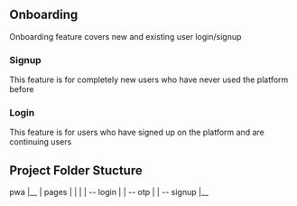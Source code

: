 ## Onboarding
Onboarding feature covers new and existing user login/signup

### Signup 
This feature is for completely new users who have never used the platform before

### Login 
This feature is for users who have signed up on the platform and are continuing users

## Project Folder Stucture 
pwa
|__
|   pages
|    |
|    | -- login
|    | -- otp
|    | -- signup
|__       

